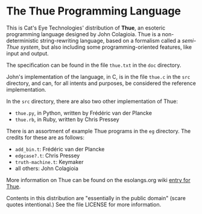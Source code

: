 The Thue Programming Language
=============================

This is Cat's Eye Technologies' distribution of **Thue**, an esoteric
programming language designed by John Colagioia.  Thue is a non-deterministic
string-rewriting language, based on a formalism called a *semi-Thue system*,
but also including some programming-oriented features, like input and output.

The specification can be found in the file `thue.txt` in the `doc` directory.

John's implementation of the language, in C, is in the file `thue.c` in the
`src` directory, and can, for all intents and purposes, be considered the
reference implementation.

In the `src` directory, there are also two other implementation of Thue:

*   `thue.py`, in Python, written by Frédéric van der Plancke
*   `thue.rb`, in Ruby, written by Chris Pressey

There is an assortment of example Thue programs in the `eg` directory.  The
credits for these are as follows:

*   `add_bin.t`: Frédéric van der Plancke
*   `edgcase?.t`: Chris Pressey
*   `truth-machine.t`: Keymaker
*   all others: John Colagioia

More information on Thue can be found on the esolangs.org wiki
[entry for Thue](http://esolangs.org/wiki/Thue).

Contents in this distribution are "essentially in the public domain" (scare
quotes intentional.)  See the file LICENSE for more information.
